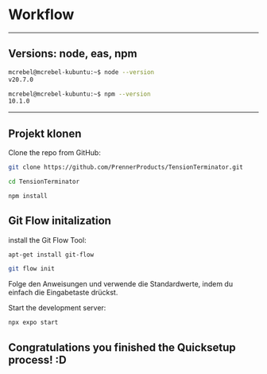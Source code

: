 # Workflow

---

## Versions: node, eas, npm

```bash
mcrebel@mcrebel-kubuntu:~$ node --version
v20.7.0

mcrebel@mcrebel-kubuntu:~$ npm --version
10.1.0
```

---

## Projekt klonen

Clone the repo from GitHub:

```bash
git clone https://github.com/PrennerProducts/TensionTerminator.git
```

```bash
cd TensionTerminator
```

```bash
npm install
```

## Git Flow initalization

install the Git Flow Tool:

```bash
apt-get install git-flow
```

```bash
git flow init
```

Folge den Anweisungen und verwende die Standardwerte, indem du einfach die Eingabetaste drückst.

Start the development server:

```bash
npx expo start
```

## Congratulations you finished the Quicksetup process! :D
